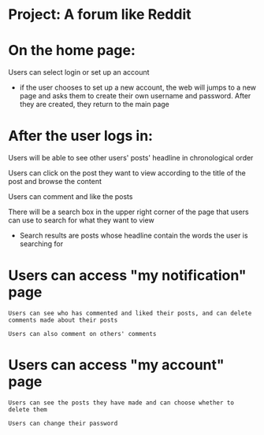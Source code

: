 # Project: A forum like Reddit


# On the home page: 
  Users can select login or set up an account
  
  * if the user chooses to set up a new account, the web will jumps to a new page and asks them to create their own username and password. After they are created, they       return to the main page
  
# After the user logs in: 
  Users will be able to see other users' posts' headline in chronological order
  
  Users can click on the post they want to view according to the title of the post and browse the content
  
  Users can comment and like the posts
  
  There will be a search box in the upper right corner of the page that users can use to search for what they want to view
  * Search results are posts whose headline contain the words the user is searching for

  # Users can access "my notification" page
    Users can see who has commented and liked their posts, and can delete comments made about their posts
    
    Users can also comment on others' comments
    
  # Users can access "my account" page
    Users can see the posts they have made and can choose whether to delete them
    
    Users can change their password
